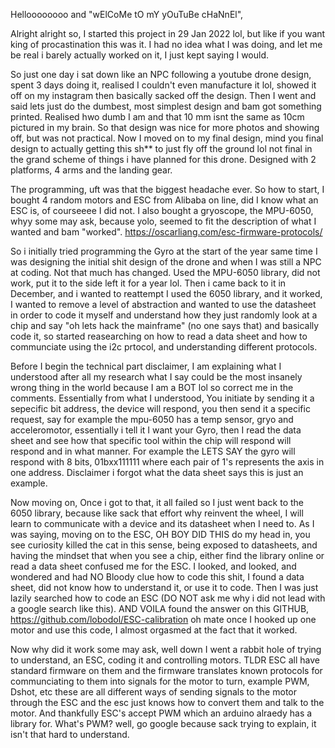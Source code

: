 Helloooooooo and "wElCoMe tO mY yOuTuBe cHaNnEl",


Alright alright so, I started this project in 29 Jan 2022 lol, but like if you want king of procastination this was it. I had no idea 
what I was doing, and let me be real i barely actually worked on it, I just kept saying I would.

So just one day i sat down like an NPC following a youtube drone design, spent 3 days doing it, realised I couldn't even manufacture it lol,
showed it off on my instagram then basically sacked off the design. Then I went and said lets just do the dumbest, most simplest design and bam got something printed.
Realised hwo dumb I am and that 10 mm isnt the same as 10cm pictured in my brain. So that design was nice for more photos and showing off, but was not 
practical. Now I moved on to my final design, mind you final design to actually getting this sh** to just fly off the ground lol not final in the grand scheme of
things i have planned for this drone. Designed with 2 platforms, 4 arms and the landing gear.


The programming, uft was that the biggest headache ever. So how to start, I bought 4 random motors and ESC from Alibaba on line, did I know what an ESC is, of courseeee I did 
not. I also bought a gryoscope, the MPU-6050, whyy some may ask, because yolo, seemed to fit the description of what I wanted and bam "worked".
https://oscarliang.com/esc-firmware-protocols/

So i initially tried programming the Gyro at the start of the year same time I was designing the initial shit design of the drone and when I was still a NPC at coding. Not
that much has changed. Used the MPU-6050 library, did not work, put it to the side left it for a year lol. Then i came back to it in December, and i wanted to reattempt
I used the 6050 library, and it worked, I wanted to remove a level of abstraction and wanted to use the datasheet in order to code it myself and understand how they just
randomly look at a chip and say "oh lets hack the mainframe" (no one says that) and basically code it, so started reasearching on how to read a data sheet and how to 
communciate using the i2c prtocol, and understanding different protocols. 

Before I begin the technical part disclaimer, I am explaining what I understood after all my research what I say could be the most insanely wrong thing in the world
because I am a BOT lol so correct me in the comments.
Essentially from what I understood, You initiate by sending it a sepecific bit address, the device will respond, you then send it a specific request, say for example
the mpu-6050 has a temp sensor, gryo and acceleromotor, essentially i tell it I want your Gyro, then I read the data sheet and see how that specific tool within the chip
will respond will respond and in what manner. For example the LETS SAY the gyro will respond with 8 bits, 01bxx111111 where each pair of 1's represents the axis 
in one address. Disclaimer i forgot what the data sheet says this is just an example.

Now moving on, Once i got to that, it all failed so I just went back to the 6050 library, because like sack that effort why reinvent the wheel, I will learn to 
communicate with a device and its datasheet when I need to. As I was saying, moving on to the ESC, OH BOY DID THIS do my head in, you see curiosity killed the cat in this 
sense, being exposed to datasheets, and having the mindset that when you see a chip, either find the library online or read a data sheet confused me for the ESC.
I looked, and looked, and wondered and had NO Bloody clue how to code this shit, I found a data sheet, did not know how to understand it, or use it to code. 
Then I was just lazily searched how to code an ESC (DO NOT ask me why i did not lead with a google search like this). AND VOILA found the answer on this GITHUB, 
https://github.com/lobodol/ESC-calibration   oh mate once I hooked up one motor and use this code, I almost orgasmed at the fact that it worked.

Now why did it work some may ask, well down I went a rabbit hole of trying to understand, an ESC, coding it and controlling motors. TLDR ESC all have standard firmware on 
them and the firmware translates known protocols for communciating to them into signals for the motor to turn, example PWM, Dshot, etc these are all different ways of sending
signals to the motor through the ESC and the esc just knows how to convert them and talk to the motor. And thankfully ESC's accept PWM which an arduino alraedy has a library
for. What's PWM? well, go google because sack trying to explain, it isn't that hard to understand.







